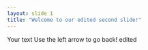 ```yaml
---
layout: slide 1
title: "Welcome to our edited second slide!"
---
```

Your text
Use the left arrow to go back! edited 
